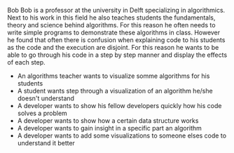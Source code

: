 Bob 
Bob is a professor at the university in Delft specializing in algorithmics. Next to his work in this field he also teaches students the fundamentals, theory and science behind algorithms. For this reason he often needs to write simple programs to demonstrate these algorithms in class. However he found that often there is confusion when explaining code to his students as the code and the execution are disjoint. For this reason he wants to be able to go through his code in a step by step manner and display the effects of each step. 

* An algorithms teacher wants to visualize somme algorithms for his students
* A student wants step through a visualization of an algorithm he/she doesn't understand
* A developer wants to show his fellow developers quickly how his code solves a problem 
* A developer wants to show how a certain data structure works
* A developer wants to gain insight in a specific part an algorithm 
* A developer wants to add some visualizations to someone elses code to understand it better
